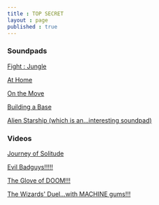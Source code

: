 ```yaml
---
title : TOP SECRET
layout : page
published : true
---
```

<h3>Soundpads </h3>

<p><a href = "https://ttaud.io/2IfCMDK">Fight : Jungle</a></p>

<p><a href = "https://ttaud.io/2Ifplnk">At Home</a></p>

<p><a href = "https://ttaud.io/2IfGxcA">On the Move </a></p>

<p><a href = "https://ttaud.io/2IeYvf1">Building a Base </a></p>

<p><a href = "https://tabletopaudio.com/alien_starship_sp.html">Alien Starship (which is an...interesting soundpad)</a></p>

<h3>Videos</h3>

<p><a href = "https://drive.google.com/open?id=12tB2b_cMxEjgXijc1-SOP43Mi2rR-OwE">Journey of Solitude</a></p>

<p><a href = "https://drive.google.com/open?id=1LeGLdbfixqS3CMaHtWolw_mdZf7c0KkI">Evil Badguys!!!!!</a></p>

<p><a href = "https://drive.google.com/open?id=1wPgWzPG0kv9yvcxShEHDiCmePtesXFgh">The Glove of DOOM!!!</a></p>

<p><a href = "https://drive.google.com/open?id=1K2BUvan2laAgsR5UdaBGl6OURk_GxKJo">The Wizards' Duel...with MACHINE gums!!!</a>
